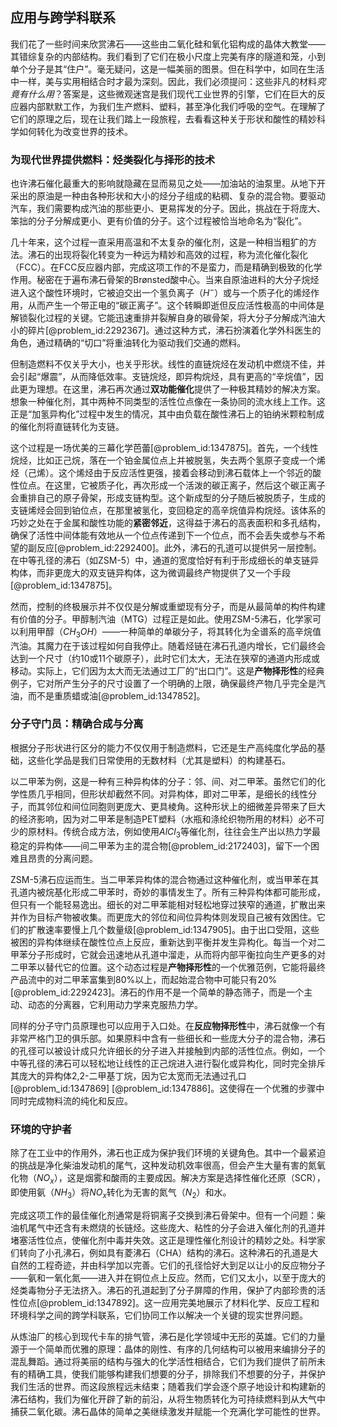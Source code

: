 ## 应用与跨学科联系

我们花了一些时间来欣赏沸石——这些由二氧化硅和氧化铝构成的晶体大教堂——其错综复杂的内部结构。我们看到了它们在极小尺度上完美有序的隧道和笼，小到单个分子是其“住户”。毫无疑问，这是一幅美丽的图景。但在科学中，如同在生活中一样，美与实用相结合时才最为深刻。因此，我们必须提问：这些非凡的材料*究竟有什么用*？答案是，这些微观迷宫是我们现代工业世界的引擎，它们在巨大的反应器内部默默工作，为我们生产燃料、塑料，甚至净化我们呼吸的空气。在理解了它们的原理之后，现在让我们踏上一段旅程，去看看这种关于形状和酸性的精妙科学如何转化为改变世界的技术。

### 为现代世界提供燃料：烃类裂化与择形的技术

也许沸石催化最重大的影响就隐藏在显而易见之处——加油站的油泵里。从地下开采出的原油是一种由各种形状和大小的烃分子组成的粘稠、复杂的混合物。要驱动汽车，我们需要构成汽油的那些更小、更易挥发的分子。因此，挑战在于将庞大、笨拙的分子分解成更小、更有价值的分子。这个过程被恰当地命名为“裂化”。

几十年来，这个过程一直采用高温和不太复杂的催化剂，这是一种相当粗犷的方法。沸石的出现将裂化转变为一种远为精妙和高效的过程，称为流化催化裂化（FCC）。在FCC反应器内部，完成这项工作的不是蛮力，而是精确到极致的化学作用。秘密在于遍布沸石骨架的Brønsted酸中心。当来自原油进料的大分子烷烃进入这个酸性环境时，它被迫交出一个氢负离子（$H^-$）或与一个质子化的烯烃作用，从而产生一个带正电的“碳正离子”。这个转瞬即逝但反应活性极高的中间体是解锁裂化过程的关键。它能迅速重排并裂解自身的碳骨架，将大分子分解成汽油大小的碎片[@problem_id:2292367]。通过这种方式，沸石扮演着化学外科医生的角色，通过精确的“切口”将重油转化为驱动我们交通的燃料。

但制造燃料不仅关乎大小，也关乎形状。线性的直链烷烃在发动机中燃烧不佳，并会引起“爆震”，从而降低效率。支链烷烃，即异构烷烃，具有更高的“辛烷值”，因此更为理想。在这里，沸石再次通过**双功能催化**提供了一种极其精妙的解决方案。想象一种催化剂，其中两种不同类型的活性位点像在一条协同的流水线上工作。这正是“加氢异构化”过程中发生的情况，其中由负载在酸性沸石上的铂纳米颗粒制成的催化剂将直链转化为支链。

这个过程是一场优美的三幕化学芭蕾[@problem_id:1347875]。首先，一个线性烷烃，比如正己烷，落在一个铂金属位点上并被脱氢，失去两个氢原子变成一个烯烃（己烯）。这个烯烃由于反应活性更强，接着会移动到沸石载体上一个邻近的酸性位点。在这里，它被质子化，再次形成一个活泼的碳正离子，然后这个碳正离子会重排自己的原子骨架，形成支链构型。这个新成型的分子随后被脱质子，生成的支链烯烃会回到铂位点，在那里被氢化，变回稳定的高辛烷值异构烷烃。该体系的巧妙之处在于金属和酸性功能的**紧密邻近**，这得益于沸石的高表面积和多孔结构，确保了活性中间体能有效地从一个位点传递到下一个位点，而不会丢失或参与不希望的副反应[@problem_id:2292400]。此外，沸石的孔道可以提供另一层控制。在中等孔径的沸石（如ZSM-5）中，通道的宽度恰好有利于形成细长的单支链异构体，而非更庞大的双支链异构体，这为微调最终产物提供了又一个手段[@problem_id:1347875]。

然而，控制的终极展示并不仅仅是分解或重塑现有分子，而是从最简单的构件构建有价值的分子。甲醇制汽油（MTG）过程正是如此。使用ZSM-5沸石，化学家可以利用甲醇（$CH_3OH$）——一种简单的单碳分子，将其转化为全谱系的高辛烷值汽油。其魔力在于该过程如何自我停止。随着烃链在沸石孔道内增长，它们最终会达到一个尺寸（约10或11个碳原子），此时它们太大，无法在狭窄的通道内形成或移动。实际上，它们因为太大而无法通过工厂的“出口门”。这是**产物择形性**的经典例子，它对所产生分子的尺寸设置了一个明确的上限，确保最终产物几乎完全是汽油，而不是重质蜡或油[@problem_id:1347852]。

### 分子守门员：精确合成与分离

根据分子形状进行区分的能力不仅仅用于制造燃料，它还是生产高纯度化学品的基础，这些化学品是我们日常使用的无数材料（尤其是塑料）的构建基石。

以二甲苯为例，这是一种有三种异构体的分子：邻、间、对二甲苯。虽然它们的化学性质几乎相同，但形状却截然不同。对异构体，即对二甲苯，是细长的线性分子，而其邻位和间位同胞则更庞大、更具棱角。这种形状上的细微差异带来了巨大的经济影响，因为对二甲苯是制造PET塑料（水瓶和涤纶织物所用的材料）必不可少的原材料。传统合成方法，例如使用$AlCl_3$等催化剂，往往会生产出以热力学最稳定的异构体——间二甲苯为主的混合物[@problem_id:2172403]，留下一个困难且昂贵的分离问题。

ZSM-5沸石应运而生。当二甲苯异构体的混合物通过这种催化剂，或当甲苯在其孔道内被烷基化形成二甲苯时，奇妙的事情发生了。所有三种异构体都可能形成，但只有一个能轻易逸出。细长的对二甲苯能相对轻松地穿过狭窄的通道，扩散出来并作为目标产物被收集。而更庞大的邻位和间位异构体则发现自己被有效困住。它们的扩散速率要慢上几个数量级[@problem_id:1347905]。由于出口受阻，这些被困的异构体继续在酸性位点上反应，重新达到平衡并发生异构化。每当一个对二甲苯分子形成时，它就会迅速地从孔道中溜走，从而将内部平衡拉向生产更多的对二甲苯以替代它的位置。这个动态过程是**产物择形性**的一个优雅范例，它能将最终产品流中的对二甲苯富集到80%以上，而起始混合物中可能只有20%[@problem_id:2292423]。沸石的作用不是一个简单的静态筛子，而是一个主动、动态的分离器，它利用动力学来克服热力学。

同样的分子守门员原理也可以应用于入口处。在**反应物择形性**中，沸石就像一个有非常严格门卫的俱乐部。如果原料中含有一些细长和一些庞大分子的混合物，沸石的孔径可以被设计成只允许细长的分子进入并接触到内部的活性位点。例如，一个中等孔径的沸石可以轻松地让线性的正己烷进入进行裂化或异构化，同时完全排斥其庞大的异构体2,2-二甲基丁烷，因为它太宽而无法通过孔口[@problem_id:1347869] [@problem_id:1347886]。这使得在一个优雅的步骤中同时完成物料流的纯化和反应。

### 环境的守护者

除了在工业中的作用外，沸石也正成为保护我们环境的关键角色。其中一个最紧迫的挑战是净化柴油发动机的尾气，这种发动机效率很高，但会产生大量有害的氮氧化物（$NO_x$），这是烟雾和酸雨的主要成因。解决方案是选择性催化还原（SCR），即使用氨（$NH_3$）将$NO_x$转化为无害的氮气（$N_2$）和水。

完成这项工作的最佳催化剂通常是将铜离子交换到沸石骨架中。但有一个问题：柴油机尾气中还含有未燃烧的长链烃。这些庞大、粘性的分子会进入催化剂的孔道并堵塞活性位点，使催化剂中毒并失效。这正是理性催化剂设计的精妙之处。科学家们转向了小孔沸石，例如具有菱沸石（CHA）结构的沸石。这种沸石的孔道是大自然的工程奇迹，并由科学加以完善。它们的孔径恰好大到足以让小的反应物分子——氨和一氧化氮——进入并在铜位点上反应。然而，它们又太小，以至于庞大的烃类毒物分子无法挤入。沸石的孔道起到了分子屏障的作用，保护了内部珍贵的活性位点[@problem_id:1347892]。这一应用完美地展示了材料化学、反应工程和环境科学之间的跨学科联系，它们协同工作以解决一个关键的现实世界问题。

从炼油厂的核心到现代卡车的排气管，沸石是化学领域中无形的英雄。它们的力量源于一个简单而优雅的原理：晶体的刚性、有序的几何结构可以被用来编排分子的混乱舞蹈。通过将美丽的结构与强大的化学活性相结合，它们为我们提供了前所未有的精确工具，使我们能够构建我们想要的分子，排除我们不想要的分子，并保护我们生活的世界。而这段旅程远未结束；随着我们学会逐个原子地设计和构建新的沸石结构，我们为催化开辟了新的前沿，从将生物质转化为可持续燃料到从大气中捕获二氧化碳。沸石晶体的简单之美继续激发并赋能一个充满化学可能性的世界。